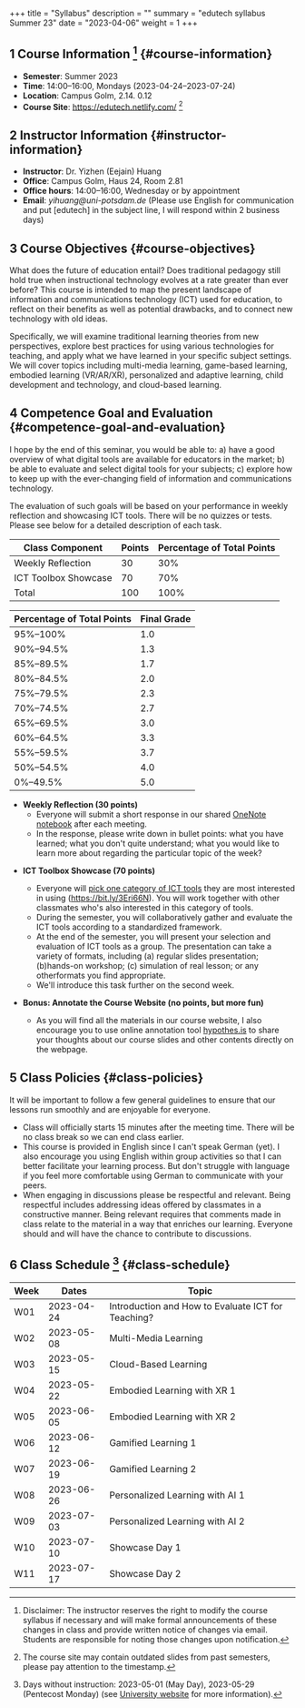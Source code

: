 +++
title = "Syllabus"
description = ""
summary = "edutech syllabus Summer 23"
date = "2023-04-06"
weight = 1
+++

## <span class="section-num">1</span> Course Information [^fn:1] {#course-information}

-   **Semester**: Summer 2023
-   **Time**: 14:00&#x2013;16:00, Mondays (2023-04-24&#x2013;2023-07-24)
-   **Location**: Campus Golm, 2.14. 0.12
-   **Course Site**: <https://edutech.netlify.com/>&nbsp;[^fn:2]


## <span class="section-num">2</span> Instructor Information {#instructor-information}

-   **Instructor**: Dr. Yizhen (Eejain) Huang
-   **Office**: Campus Golm, Haus 24, Room 2.81
-   **Office hours**: 14:00&#x2013;16:00, Wednesday or by appointment
-   **Email**: _yihuang@uni-potsdam.de_ (Please use English for communication and put [edutech] in the subject line, I will respond within 2 business days)


## <span class="section-num">3</span> Course Objectives {#course-objectives}

What does the future of education entail? Does traditional pedagogy still hold true when instructional technology evolves at a rate greater than ever before? This course is intended to map the present landscape of information and communications technology (ICT) used for education, to reflect on their benefits as well as potential drawbacks, and to connect new technology with old ideas.

Specifically, we will examine traditional learning theories from new perspectives, explore best practices for using various technologies for teaching, and apply what we have learned in your specific subject settings. We will cover topics including multi-media learning, game-based learning, embodied learning (VR/AR/XR), personalized and adaptive learning, child development and technology, and cloud-based learning.


## <span class="section-num">4</span> Competence Goal and Evaluation {#competence-goal-and-evaluation}

I hope by the end of this seminar, you would be able to: a) have a good overview of what digital tools are available for educators in the market; b) be able to evaluate and select digital tools for your subjects; c) explore how to keep up with the ever-changing field of information and communications technology.

The evaluation of such goals will be based on your performance in weekly reflection and showcasing ICT tools. There will be no quizzes or tests. Please see below for a detailed description of each task.

| Class Component      | Points | Percentage of Total Points |
|----------------------|--------|----------------------------|
| Weekly Reflection    | 30     | 30%                        |
| ICT Toolbox Showcase | 70     | 70%                        |
| Total                | 100    | 100%                       |

| Percentage of Total Points | Final Grade |
|----------------------------|-------------|
| 95%&#x2013;100%            | 1.0         |
| 90%&#x2013;94.5%           | 1.3         |
| 85%&#x2013;89.5%           | 1.7         |
| 80%&#x2013;84.5%           | 2.0         |
| 75%&#x2013;79.5%           | 2.3         |
| 70%&#x2013;74.5%           | 2.7         |
| 65%&#x2013;69.5%           | 3.0         |
| 60%&#x2013;64.5%           | 3.3         |
| 55%&#x2013;59.5%           | 3.7         |
| 50%&#x2013;54.5%           | 4.0         |
| 0%&#x2013;49.5%            | 5.0         |

-   **Weekly Reflection (30 points)**
    -   Everyone will submit a short response in our shared [OneNote notebook](https://bit.ly/3Op3gm4) after each meeting.
    -   In the response, please write down in bullet points: what you have learned; what you don't quite understand; what you would like to learn more about regarding the particular topic of the week?

<!--listend-->

-   **ICT Toolbox Showcase (70 points)**
    -   Everyone will [pick one category of ICT tools](https://bit.ly/3Eri66N) they are most interested in using (<https://bit.ly/3Eri66N>). You will work together with other classmates who's also interested in this category of tools.
    -   During the semester, you will collaboratively gather and evaluate the ICT tools according to a standardized framework.
    -   At the end of the semester, you will present your selection and evaluation of ICT tools as a group. The presentation can take a variety of formats, including (a) regular slides presentation; (b)hands-on workshop; (c) simulation of real lesson; or any otherformats you find appropriate.
    -   We'll introduce this task further on the second week.

-   **Bonus: Annotate the Course Website (no points, but more fun)**
    -   As you will find all the materials in our course website, I also encourage you to use online annotation tool [hypothes.is](https://web.hypothes.is/) to share your thoughts about our course slides and other contents directly on the webpage.


## <span class="section-num">5</span> Class Policies {#class-policies}

It will be important to follow a few general guidelines to ensure that our lessons run smoothly and are enjoyable for everyone.

-   Class will officially starts 15 minutes after the meeting time. There will be no class break so we can end class earlier.
-   This course is provided in English since I can't speak German (yet). I also encourage you using English within group activities so that I can better facilitate your learning process. But don't struggle with language if you feel more comfortable using German to communicate with your peers.
-   When engaging in discussions please be respectful and relevant. Being respectful includes addressing ideas offered by classmates in a constructive manner. Being relevant requires that comments made in class relate to the material in a way that enriches our learning. Everyone should and will have the chance to contribute to discussions.


## <span class="section-num">6</span> Class Schedule [^fn:3] {#class-schedule}

| Week | Dates      | Topic                                              |
|------|------------|----------------------------------------------------|
| W01  | 2023-04-24 | Introduction and How to Evaluate ICT for Teaching? |
| W02  | 2023-05-08 | Multi-Media Learning                               |
| W03  | 2023-05-15 | Cloud-Based Learning                               |
| W04  | 2023-05-22 | Embodied Learning with XR 1                        |
| W05  | 2023-06-05 | Embodied Learning with XR 2                        |
| W06  | 2023-06-12 | Gamified Learning 1                                |
| W07  | 2023-06-19 | Gamified Learning 2                                |
| W08  | 2023-06-26 | Personalized Learning with AI 1                    |
| W09  | 2023-07-03 | Personalized Learning with AI 2                    |
| W10  | 2023-07-10 | Showcase Day 1                                     |
| W11  | 2023-07-17 | Showcase Day 2                                     |

[^fn:1]: Disclaimer: The instructor reserves the right to modify the course syllabus if necessary and will make formal announcements of these changes in class and provide written notice of changes via email. Students are responsible for noting those changes upon notification.
[^fn:2]: The course site may contain outdated slides from past semesters, please pay attention to the timestamp.
[^fn:3]: Days without instruction: 2023-05-01 (May Day), 2023-05-29 (Pentecost Monday) (see [University website](https://www.uni-potsdam.de/en/studium/dates-and-deadlines/important-dates-and-deadlines-during-your-studies.html) for more information).


